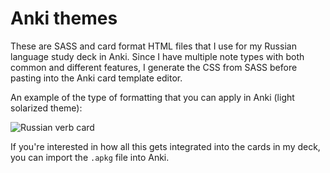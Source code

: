 # Anki themes

These are SASS and card format HTML files that I use for my Russian language study deck in Anki. Since I have multiple note types with both common and different features, I generate the CSS from SASS before pasting into the Anki card template editor.

An example of the type of formatting that you can apply in Anki (light solarized theme):

![Russian verb card](http://i.imgur.com/o51ngTQ.png)

If you're interested in how all this gets integrated into the cards in my deck, you can import the `.apkg` file into Anki. 
